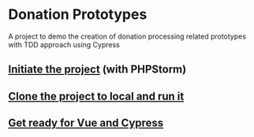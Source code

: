 # Donation Prototypes

A project to demo the creation of donation processing related prototypes with TDD approach using Cypress

## [Initiate the project](docs/initiate-project.md) (with PHPStorm)

## [Clone the project to local and run it](docs/clone-and-run-project.md)

## [Get ready for Vue and Cypress](docs/get-ready-for-vue-and-cypress.md)